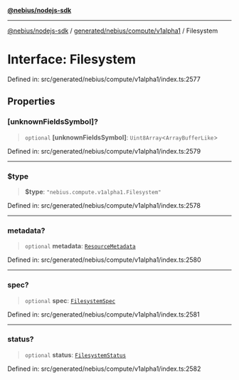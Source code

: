 [**@nebius/nodejs-sdk**](../../../../../README.md)

***

[@nebius/nodejs-sdk](../../../../../README.md) / [generated/nebius/compute/v1alpha1](../README.md) / Filesystem

# Interface: Filesystem

Defined in: src/generated/nebius/compute/v1alpha1/index.ts:2577

## Properties

### \[unknownFieldsSymbol\]?

> `optional` **\[unknownFieldsSymbol\]**: `Uint8Array`\<`ArrayBufferLike`\>

Defined in: src/generated/nebius/compute/v1alpha1/index.ts:2579

***

### $type

> **$type**: `"nebius.compute.v1alpha1.Filesystem"`

Defined in: src/generated/nebius/compute/v1alpha1/index.ts:2578

***

### metadata?

> `optional` **metadata**: [`ResourceMetadata`](../../../common/v1/interfaces/ResourceMetadata.md)

Defined in: src/generated/nebius/compute/v1alpha1/index.ts:2580

***

### spec?

> `optional` **spec**: [`FilesystemSpec`](FilesystemSpec.md)

Defined in: src/generated/nebius/compute/v1alpha1/index.ts:2581

***

### status?

> `optional` **status**: [`FilesystemStatus`](FilesystemStatus.md)

Defined in: src/generated/nebius/compute/v1alpha1/index.ts:2582
